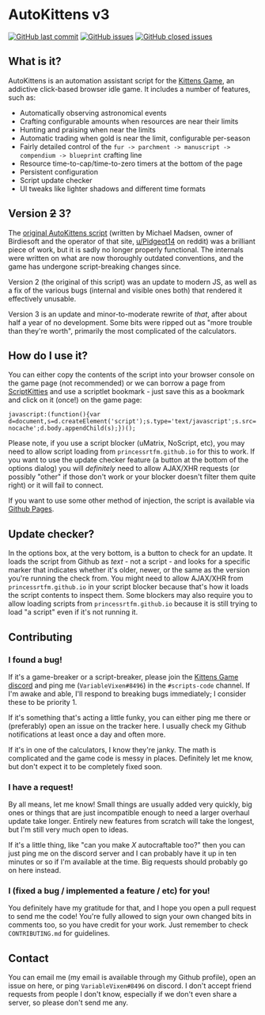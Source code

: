 # AutoKittens v3

[![GitHub last commit](https://img.shields.io/github/last-commit/PrincessRTFM/AutoKittens?logo=github)](https://github.com/PrincessRTFM/AutoKittens/commits/master)
[![GitHub issues](https://img.shields.io/github/issues-raw/PrincessRTFM/AutoKittens?logo=github)](https://github.com/PrincessRTFM/AutoKittens/issues?q=is%3Aissue+is%3Aopen+sort%3Aupdated-desc)
[![GitHub closed issues](https://img.shields.io/github/issues-closed-raw/PrincessRTFM/AutoKittens?logo=github)](https://github.com/PrincessRTFM/AutoKittens/issues?q=is%3Aissue+is%3Aclosed+sort%3Aupdated-desc)

## What is it?
AutoKittens is an automation assistant script for the [Kittens Game](http://bloodrizer.ru/games/kittens/#), an addictive click-based browser idle game. It includes a number of features, such as:

- Automatically observing astronomical events
- Crafting configurable amounts when resources are near their limits
- Hunting and praising when near the limits
- Automatic trading when gold is near the limit, configurable per-season
- Fairly detailed control of the `fur -> parchment -> manuscript -> compendium -> blueprint` crafting line
- Resource time-to-cap/time-to-zero timers at the bottom of the page
- Persistent configuration
- Script update checker
- UI tweaks like lighter shadows and different time formats

## Version ~~2~~ 3?
The [original AutoKittens script](http://birdiesoft.dk/autokittens.php) (written by Michael Madsen, owner of Birdiesoft and the operator of that site, [u/Pidgeot14](https://reddit.com/u/Pidgeot14) on reddit) was a brilliant piece of work, but it is sadly no longer properly functional. The internals were written on what are now thoroughly outdated conventions, and the game has undergone script-breaking changes since.

Version 2 (the original of this script) was an update to modern JS, as well as a fix of the various bugs (internal and visible ones both) that rendered it effectively unusable.

Version 3 is an update and minor-to-moderate rewrite of _that_, after about half a year of no development. Some bits were ripped out as "more trouble than they're worth", primarily the most complicated of the calculators.

## How do I use it?
You can either copy the contents of the script into your browser console on the game page (not recommended) or we can borrow a page from [ScriptKitties](https://github.com/MaPaul1977/KittensGame) and use a scriptlet bookmark - just save this as a bookmark and click on it (once!) on the game page:

	javascript:(function(){var d=document,s=d.createElement('script');s.type='text/javascript';s.src='https://princessrtfm.github.io/AutoKittens/AutoKittens.js?nocache';d.body.appendChild(s);})();

Please note, if you use a script blocker (uMatrix, NoScript, etc), you may need to allow script loading from `princessrtfm.github.io` for this to work. If you want to use the update checker feature (a button at the bottom of the options dialog) you will _definitely_ need to allow AJAX/XHR requests (or possibly "other" if those don't work or your blocker doesn't filter them quite right) or it will fail to connect.

If you want to use some other method of injection, the script is available via [Github Pages](https://princessrtfm.github.io/AutoKittens/AutoKittens.js).

## Update checker?
In the options box, at the very bottom, is a button to check for an update. It loads the script from Github as _text_ - not a script - and looks for a specific marker that indicates whether it's older, newer, or the same as the version you're running the check from. You might need to allow AJAX/XHR from `princessrtfm.github.io` in your script blocker because that's how it loads the script contents to inspect them. Some blockers may also require you to allow loading scripts from `princessrtfm.github.io` because it is still trying to load "a script" even if it's not running it.

## Contributing

### I found a bug!

If it's a game-breaker or a script-breaker, please join the [Kittens Game discord](https://discord.gg/2arBf9K) and ping me (`VariableVixen#8496`) in the `#scripts-code` channel. If I'm awake and able, I'll respond to breaking bugs immediately; I consider these to be priority 1.

If it's something that's acting a little funky, you can either ping me there or (preferably) open an issue on the tracker here. I usually check my Github notifications at least once a day and often more.

If it's in one of the calculators, I know they're janky. The math is complicated and the game code is messy in places. Definitely let me know, but don't expect it to be completely fixed soon.

### I have a request!

By all means, let me know! Small things are usually added very quickly, big ones or things that are just incompatible enough to need a larger overhaul update take longer. Entirely new features from scratch will take the longest, but I'm still very much open to ideas.

If it's a little thing, like "can you make _X_ autocraftable too?" then you can just ping me on the discord server and I can probably have it up in ten minutes or so if I'm available at the time. Big requests should probably go on here instead.

### I (fixed a bug / implemented a feature / etc) for you!

You definitely have my gratitude for that, and I hope you open a pull request to send me the code! You're fully allowed to sign your own changed bits in comments too, so you have credit for your work. Just remember to check `CONTRIBUTING.md` for guidelines.

## Contact

You can email me (my email is available through my Github profile), open an issue on here, or ping `VariableVixen#8496` on discord. I don't accept friend requests from people I don't know, especially if we don't even share a server, so please don't send me any.

